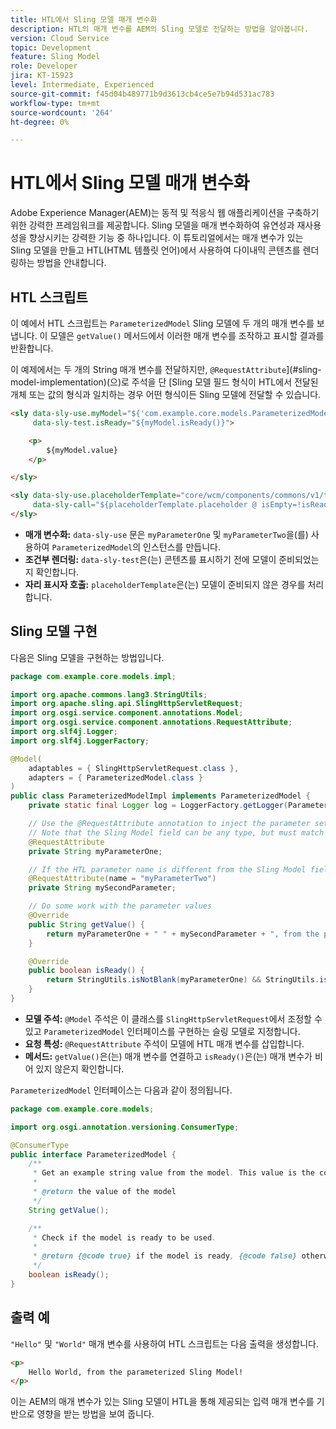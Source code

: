 ```yaml
---
title: HTL에서 Sling 모델 매개 변수화
description: HTL의 매개 변수를 AEM의 Sling 모델로 전달하는 방법을 알아봅니다.
version: Cloud Service
topic: Development
feature: Sling Model
role: Developer
jira: KT-15923
level: Intermediate, Experienced
source-git-commit: f45d04b489771b9d3613cb4ce5e7b94d531ac783
workflow-type: tm+mt
source-wordcount: '264'
ht-degree: 0%

---
```



# HTL에서 Sling 모델 매개 변수화

Adobe Experience Manager(AEM)는 동적 및 적응식 웹 애플리케이션을 구축하기 위한 강력한 프레임워크를 제공합니다. Sling 모델을 매개 변수화하여 유연성과 재사용성을 향상시키는 강력한 기능 중 하나입니다. 이 튜토리얼에서는 매개 변수가 있는 Sling 모델을 만들고 HTL(HTML 템플릿 언어)에서 사용하여 다이내믹 콘텐츠를 렌더링하는 방법을 안내합니다.

## HTL 스크립트

이 예에서 HTL 스크립트는 `ParameterizedModel` Sling 모델에 두 개의 매개 변수를 보냅니다. 이 모델은 `getValue()` 메서드에서 이러한 매개 변수를 조작하고 표시할 결과를 반환합니다.

이 예제에서는 두 개의 String 매개 변수를 전달하지만, `@RequestAttribute`](#sling-model-implementation)(으)로 주석을 단 [Sling 모델 필드 형식이 HTL에서 전달된 개체 또는 값의 형식과 일치하는 경우 어떤 형식이든 Sling 모델에 전달할 수 있습니다.

```html
<sly data-sly-use.myModel="${'com.example.core.models.ParameterizedModel' @ myParameterOne='Hello', myParameterTwo='World'}"
     data-sly-test.isReady="${myModel.isReady()}">

    <p>
        ${myModel.value}
    </p>

</sly>

<sly data-sly-use.placeholderTemplate="core/wcm/components/commons/v1/templates.html"
     data-sly-call="${placeholderTemplate.placeholder @ isEmpty=!isReady}">
</sly>
```

- **매개 변수화:** `data-sly-use` 문은 `myParameterOne` 및 `myParameterTwo`을(를) 사용하여 `ParameterizedModel`의 인스턴스를 만듭니다.
- **조건부 렌더링:** `data-sly-test`은(는) 콘텐츠를 표시하기 전에 모델이 준비되었는지 확인합니다.
- **자리 표시자 호출:** `placeholderTemplate`은(는) 모델이 준비되지 않은 경우를 처리합니다.

## Sling 모델 구현

다음은 Sling 모델을 구현하는 방법입니다.

```java
package com.example.core.models.impl;

import org.apache.commons.lang3.StringUtils;
import org.apache.sling.api.SlingHttpServletRequest;
import org.osgi.service.component.annotations.Model;
import org.osgi.service.component.annotations.RequestAttribute;
import org.slf4j.Logger;
import org.slf4j.LoggerFactory;

@Model(
    adaptables = { SlingHttpServletRequest.class },
    adapters = { ParameterizedModel.class }
)
public class ParameterizedModelImpl implements ParameterizedModel {
    private static final Logger log = LoggerFactory.getLogger(ParameterizedModelImpl.class);

    // Use the @RequestAttribute annotation to inject the parameter set in the HTL.
    // Note that the Sling Model field can be any type, but must match the type of object or value passed from HTL.
    @RequestAttribute
    private String myParameterOne;

    // If the HTL parameter name is different from the Sling Model field name, use the name attribute to specify the HTL parameter name
    @RequestAttribute(name = "myParameterTwo")
    private String mySecondParameter;

    // Do some work with the parameter values
    @Override
    public String getValue() {
        return myParameterOne + " " + mySecondParameter + ", from the parameterized Sling Model!";
    }

    @Override
    public boolean isReady() {
        return StringUtils.isNotBlank(myParameterOne) && StringUtils.isNotBlank(mySecondParameter);
    }
}
```

- **모델 주석:** `@Model` 주석은 이 클래스를 `SlingHttpServletRequest`에서 조정할 수 있고 `ParameterizedModel` 인터페이스를 구현하는 슬링 모델로 지정합니다.
- **요청 특성:** `@RequestAttribute` 주석이 모델에 HTL 매개 변수를 삽입합니다.
- **메서드:** `getValue()`은(는) 매개 변수를 연결하고 `isReady()`은(는) 매개 변수가 비어 있지 않은지 확인합니다.

`ParameterizedModel` 인터페이스는 다음과 같이 정의됩니다.

```java
package com.example.core.models;

import org.osgi.annotation.versioning.ConsumerType;

@ConsumerType
public interface ParameterizedModel {
    /**
     * Get an example string value from the model. This value is the concatenation of the two parameters.
     * 
     * @return the value of the model
     */
    String getValue();

    /**
     * Check if the model is ready to be used.
     *
     * @return {@code true} if the model is ready, {@code false} otherwise
     */
    boolean isReady();
}
```

## 출력 예

`"Hello"` 및 `"World"` 매개 변수를 사용하여 HTL 스크립트는 다음 출력을 생성합니다.

```html
<p>
    Hello World, from the parameterized Sling Model!
</p>
```

이는 AEM의 매개 변수가 있는 Sling 모델이 HTL을 통해 제공되는 입력 매개 변수를 기반으로 영향을 받는 방법을 보여 줍니다.

